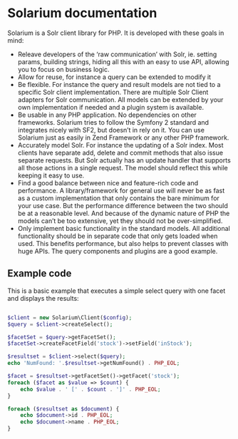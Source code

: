 Solarium documentation
=================


Solarium is a Solr client library for PHP. It is developed with these goals in mind:

-  Releave developers of the ‘raw communication’ with Solr, ie. setting params, building strings, hiding all this with an easy to use API, allowing you to focus on business logic.
-  Allow for reuse, for instance a query can be extended to modify it
-  Be flexible. For instance the query and result models are not tied to a specific Solr client implementation. There are multiple Solr Client adapters for Solr communication. All models can be extended by your own implementation if needed and a plugin system is available.
-  Be usable in any PHP application. No dependencies on other frameworks. Solarium tries to follow the Symfony 2 standard and integrates nicely with SF2, but doesn’t in rely on it. You can use Solarium just as easily in Zend Framework or any other PHP framework.
-  Accurately model Solr. For instance the updating of a Solr index. Most clients have separate add, delete and commit methods that also issue separate requests. But Solr actually has an update handler that supports all those actions in a single request. The model should reflect this while keeping it easy to use.
-  Find a good balance between nice and feature-rich code and performance. A library/framework for general use will never be as fast as a custom implementation that only contains the bare minimum for your use case. But the performance difference between the two should be at a reasonable level. And because of the dynamic nature of PHP the models can’t be too extensive, yet they should not be over-simplified.
-  Only implement basic functionality in the standard models. All additional functionality should be in separate code that only gets loaded when used. This benefits performance, but also helps to prevent classes with huge APIs. The query components and plugins are a good example.

Example code
------------

This is a basic example that executes a simple select query with one facet and displays the results:

```php

$client = new Solarium\Client($config);
$query = $client->createSelect();

$facetSet = $query->getFacetSet();
$facetSet->createFacetField('stock')->setField('inStock');

$resultset = $client->select($query);
echo 'NumFound: '.$resultset->getNumFound() . PHP_EOL;

$facet = $resultset->getFacetSet()->getFacet('stock');
foreach ($facet as $value => $count) {
    echo $value . ' [' . $count . ']' . PHP_EOL;
}

foreach ($resultset as $document) {
    echo $document->id . PHP_EOL;
    echo $document->name . PHP_EOL;
}
```